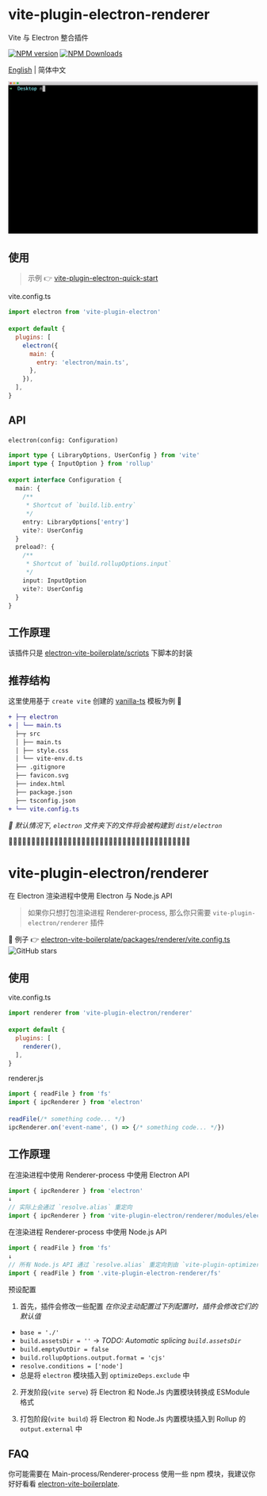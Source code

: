 # vite-plugin-electron-renderer

Vite 与 Electron 整合插件

[![NPM version](https://img.shields.io/npm/v/vite-plugin-electron-renderer.svg?style=flat)](https://npmjs.org/package/vite-plugin-electron-renderer)
[![NPM Downloads](https://img.shields.io/npm/dm/vite-plugin-electron-renderer.svg?style=flat)](https://npmjs.org/package/vite-plugin-electron-renderer)

[English](https://github.com/electron-vite/vite-plugin-electron/#readme) | 简体中文

![vite-plugin-electron.gif](https://github.com/caoxiemeihao/blog/blob/main/vite/vite-plugin-electron.gif?raw=true)

## 使用

> 示例 👉 [vite-plugin-electron-quick-start](https://github.com/caoxiemeihao/vite-plugin-electron-quick-start)

vite.config.ts

```js
import electron from 'vite-plugin-electron'

export default {
  plugins: [
    electron({
      main: {
        entry: 'electron/main.ts',
      },
    }),
  ],
}
```

## API

`electron(config: Configuration)`

```ts
import type { LibraryOptions, UserConfig } from 'vite'
import type { InputOption } from 'rollup'

export interface Configuration {
  main: {
    /**
     * Shortcut of `build.lib.entry`
     */
    entry: LibraryOptions['entry']
    vite?: UserConfig
  }
  preload?: {
    /**
     * Shortcut of `build.rollupOptions.input`
     */
    input: InputOption
    vite?: UserConfig
  }
}
```
## 工作原理

该插件只是 [electron-vite-boilerplate/scripts](https://github.com/electron-vite/electron-vite-boilerplate/tree/main/scripts) 下脚本的封装

## 推荐结构

这里使用基于 `create vite` 创建的 [vanilla-ts](https://github.com/vitejs/vite/tree/main/packages/create-vite/template-vanilla-ts) 模板为例 🌰

```diff
+ ├─┬ electron
+ │ └── main.ts
  ├─┬ src
  │ ├── main.ts
  │ ├── style.css
  │ └── vite-env.d.ts
  ├── .gitignore
  ├── favicon.svg
  ├── index.html
  ├── package.json
  ├── tsconfig.json
+ └── vite.config.ts
```

*🚨 默认情况下, `electron` 文件夹下的文件将会被构建到 `dist/electron`*

🚧🚧🚧🚧🚧🚧🚧🚧🚧🚧🚧🚧🚧🚧🚧🚧🚧🚧🚧🚧🚧🚧🚧🚧🚧🚧🚧🚧🚧🚧🚧🚧🚧🚧🚧🚧🚧🚧🚧🚧

# vite-plugin-electron/renderer

在 Electron 渲染进程中使用 Electron 与 Node.js API

> 如果你只想打包渲染进程 Renderer-process, 那么你只需要 `vite-plugin-electron/renderer` 插件

🌰 例子 👉 [electron-vite-boilerplate/packages/renderer/vite.config.ts](https://github.com/electron-vite/electron-vite-boilerplate/blob/main/packages/renderer/vite.config.ts)
![GitHub stars](https://img.shields.io/github/stars/caoxiemeihao/electron-vite-boilerplate?color=fa6470)

## 使用

vite.config.ts

```js
import renderer from 'vite-plugin-electron/renderer'

export default {
  plugins: [
    renderer(),
  ],
}
```

renderer.js

```ts
import { readFile } from 'fs'
import { ipcRenderer } from 'electron'

readFile(/* something code... */)
ipcRenderer.on('event-name', () => {/* something code... */})
```

## 工作原理

在渲染进程中使用 Renderer-process 中使用 Electron API

```js
import { ipcRenderer } from 'electron'
↓
// 实际上会通过 `resolve.alias` 重定向
import { ipcRenderer } from 'vite-plugin-electron/renderer/modules/electron-renderer.js'
```

在渲染进程 Renderer-process 中使用 Node.js API

```js
import { readFile } from 'fs'
↓
// 所有 Node.js API 通过 `resolve.alias` 重定向到由 `vite-plugin-optimizer` 构建后的目录
import { readFile } from '.vite-plugin-electron-renderer/fs'
```

预设配置

1. 首先，插件会修改一些配置
  *在你没主动配置过下列配置时，插件会修改它们的默认值*

  * `base = './'`
  * `build.assetsDir = ''` -> *TODO: Automatic splicing `build.assetsDir`*
  * `build.emptyOutDir = false`
  * `build.rollupOptions.output.format = 'cjs'`
  * `resolve.conditions = ['node']`
  * 总是将 `electron` 模块插入到 `optimizeDeps.exclude` 中

2. 开发阶段(`vite serve`) 将 Electron 和 Node.Js 内置模块转换成 ESModule 格式

3. 打包阶段(`vite build`) 将 Electron 和 Node.Js 内置模块插入到 Rollup 的 `output.external` 中

## FAQ

你可能需要在 Main-process/Renderer-process 使用一些 npm 模块，我建议你好好看看 [electron-vite-boilerplate](https://github.com/electron-vite/electron-vite-boilerplate).
